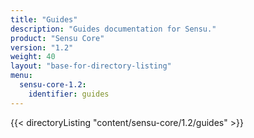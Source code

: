 ```yaml
---
title: "Guides"
description: "Guides documentation for Sensu."
product: "Sensu Core"
version: "1.2"
weight: 40
layout: "base-for-directory-listing"
menu:
  sensu-core-1.2:
    identifier: guides
---
```


{{< directoryListing "content/sensu-core/1.2/guides" >}}
